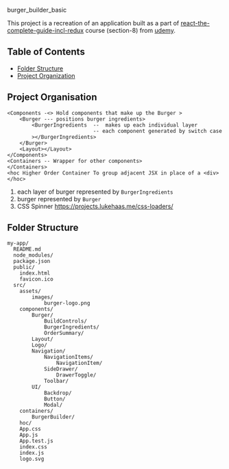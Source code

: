 burger_builder_basic

This project is a recreation of an application built as a part of  [react-the-complete-guide-incl-redux](https://www.udemy.com/react-the-complete-guide-incl-redux/) course (section-8) from [udemy](https://www.udemy.com/).
## Table of Contents

- [Folder Structure](#folder-structure)
- [Project Organization](#project-organization)


## Project Organisation

```
<Components -<> Hold components that make up the Burger >
    <Burger --- positions burger ingredients>
        <BurgerIngredients  --  makes up each individual layer 
                            -- each component generated by switch case
        ></BurgerIngredients>
    </Burger>
    <Layout></Layout>
</Components>
<Containers -- Wrapper for other components>
</Containers>
<hoc Higher Order Container To group adjacent JSX in place of a <div> </hoc>
```

1. each layer of burger represented by `BurgerIngredients`
2. burger represented by `Burger`
3. CSS Spinner
https://projects.lukehaas.me/css-loaders/

## Folder Structure

```
my-app/
  README.md
  node_modules/
  package.json
  public/
    index.html
    favicon.ico
  src/
    assets/
        images/
            burger-logo.png 
    components/
        Burger/
            BuildControls/
            BurgerIngredients/
            OrderSummary/
        Layout/
        Logo/
        Navigation/
            NavigationItems/
                NavigationItem/
            SideDrawer/
                DrawerToggle/
            Toolbar/
        UI/
            Backdrop/
            Button/
            Modal/
    containers/
        BurgerBuilder/
    hoc/        
    App.css
    App.js
    App.test.js
    index.css
    index.js
    logo.svg
```
